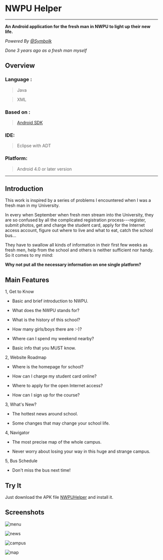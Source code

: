 # NWPU Helper

---

**An Android application for the fresh man in NWPU to light up their new life.**


_Powered By [@Symbolk](http://www.symbolk.com)_

_Done 3 years ago as a fresh man myself_

## Overview


### Language : 

> Java

> XML

### Based on :

> [Android SDK](https://developer.android.com/studio/index.html "Android SDK") 

### IDE:

> Eclipse with ADT

### Platform:

> Android 4.0 or later version
 
---
## Introduction

This work is inspired by a series of problems I encountered when I was a fresh man in my University. 

In every when September when fresh men stream into the University, they are so confused by all the complicated registration process---register, submit photos, get and charge the student card, apply for the Internet access account, figure out where to live and what to eat, catch the school bus...

They have to swallow all kinds of information in their first few weeks as fresh men, help from the school and others is neither sufficient nor handy. So it comes to my mind: 

__Why not put all the necessary information on one single platform?__


## Main Features

1, Get to Know

* Basic and brief introduction to NWPU.

* What does the NWPU stands for?

* What is the history of this school?

* How many girls/boys there are :-)?

* Where can I spend my weekend nearby?

* Basic info that you MUST know.

2, Website Roadmap

* Where is the homepage for school?

* How can I charge my student card online?

* Where to apply for the open Internet access?

* How can I sign up for the course?

3, What's New?

* The hottest news around school.

* Some changes that may change your school life.

4, Navigator

* The most precise map of the whole campus.

* Never worry about losing your way in this huge and strange campus.

5, Bus Schedule

* Don't miss the bus next time!


## Try It

Just download the APK file [NWPUHelper](https://github.com/Symbolk/NWPUHelper/blob/master/NWPUHelper.apk) and install it.

## Screenshots


![menu](https://github.com/Symbolk/NWPUHelper/blob/master/screenshots/menu.jpg)

![news](https://github.com/Symbolk/NWPUHelper/blob/master/screenshots/news.jpg)

![campus](https://github.com/Symbolk/NWPUHelper/blob/master/screenshots/campus.jpg)

![map](https://github.com/Symbolk/NWPUHelper/blob/master/screenshots/map.jpg)
